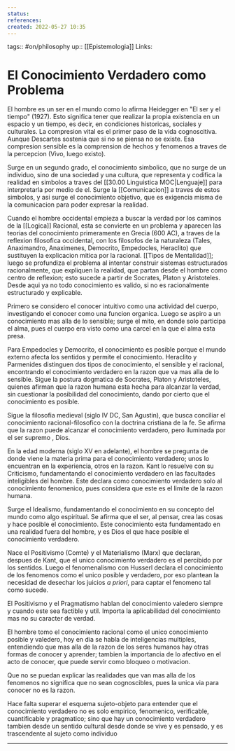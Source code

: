 ```yaml
---
status:
references:
created: 2022-05-27 10:35
---
```

tags:: #on/philosophy 
up:: [[Epistemologia]]
Links: 
# El Conocimiento Verdadero como Problema
El hombre es un ser en el mundo como lo afirma Heidegger en "El ser y el tiempo" (1927). Esto significa tener que realizar la propia existencia en un espacio y un tiempo, es decir, en condiciones historicas, sociales y culturales. La compresion vital es el primer paso de la vida cognoscitiva. Aunque Descartes sostenia que si no se piensa no se existe. Esa compresion sensible es la comprension de hechos y fenomenos a traves de la percepcion (Vivo, luego existo).

Surge en un segundo grado, el conocimiento simbolico, que no surge de un individuo, sino de una sociedad y una cultura, que representa y codifica la realidad en simbolos a traves del [[30.00 Linguistica MOC|Lenguaje]] para interpretarla por medio de el. Surge la [[Comunicacion]] a traves de estos simbolos, y asi surge el conocimiento objetivo, que es exigencia misma de la comunicacion para poder expresar la realidad.

Cuando el hombre occidental empieza a buscar la verdad por los caminos de la [[Logica]] Racional, esta se convierte en un problema y aparecen las teorias del conocimiento primeramente en Grecia (600 AC), a traves de la reflexion filosofica occidental, con los filosofos de la naturaleza (Tales, Anaximandro, Anaximenes, Democrito, Empedocles, Heraclito) que sustituyen la explicacion mitica por la racional. [[Tipos de Mentalidad]]; luego se profundiza el problema al intentar construir sistemas estructurados racionalmente, que expliquen la realidad, que partan desde el hombre como centro de reflexion; esto sucede a partir de Socrates, Platon y Aristoteles. Desde aqui ya no todo conocimiento es valido, si no es racionalmente estructurado y explicable.

Primero se considero el conocer intuitivo como una actividad del cuerpo, investigando el conocer como una funcion organica. Luego se aspiro a un conocimiento mas alla de lo sensible; surge el mito, en donde solo participa el alma, pues el cuerpo era visto como una carcel en la que el alma esta presa.

Para Empedocles y Democrito, el conocimiento es posible porque el mundo externo afecta los sentidos y permite el conocimiento. Heraclito y Parmenides distinguen dos tipos de conocimiento, el sensible y el racional, encontrando el conocimiento verdadero en la razon que va mas alla de lo sensible. Sigue la postura dogmatica de Socrates, Platon y Aristoteles, quienes afirman que la razon humana esta hecha para alcanzar la verdad, sin cuestionar la posibilidad del conocimiento, dando por cierto que el conocimiento es posible.

Sigue la filosofia medieval (siglo IV DC, San Agustin), que busca conciliar el conocimiento racional-filosofico con la doctrina cristiana de la fe. Se afirma que la razon puede alcanzar el conocimiento verdadero, pero iluminada por el ser supremo , Dios.

En la edad moderna (siglo XV en adelante), el hombre se pregunta de donde viene la materia prima para el conocimiento verdadero; unos lo encuentran en la experiencia, otros en la razon. Kant lo resuelve con su Criticismo, fundamentando el conocimiento verdadero en las facultades inteligibles del hombre. Este declara como conocimiento verdadero solo al conocimiento fenomenico, pues considera que este es el limite de la razon humana.

Surge el Idealismo, fundamentando el conocimiento en su concepto del mundo como algo espiritual. Se afirma que el ser, al pensar, crea las cosas y hace posible el conocimiento. Este conocimiento esta fundamentado en una realidad fuera del hombre, y es Dios el que hace posible el conocimiento verdadero.

Nace el Positivismo (Comte) y el Materialismo (Marx) que declaran, despues de Kant, que el unico conocimiento verdadero es el percibido por los sentidos. Luego el fenomenalismo con Husserl declara el conocimiento de los fenomenos como el unico posible y verdadero, por eso plantean la necesidad de desechar los juicios *a priori*, para captar el fenomeno tal como sucede.

El Positivismo y el Pragmatismo hablan del conocimiento valedero siempre y cuando este sea factible y util. Importa la aplicabilidad del conocimiento mas no su caracter de verdad.

El hombre tomo el conocimiento racional como el unico conocimiento posible y valedero, hoy en dia se habla de inteligencias multiples, entendiendo que mas alla de la razon de los seres humanos hay otras formas de conocer y aprender; tambien la importancia de lo afectivo en el acto de conocer, que puede servir como bloqueo o motivacion.

Que no se puedan explicar las realidades que van mas alla de los fenomenos no significa que no sean cognoscibles, pues la unica via para conocer no es la razon.

Hace falta superar el esquema sujeto-objeto para entender que el conocimiento verdadero no es solo empirico, fenomenico, verificable, cuantificable y pragmatico; sino que hay un conocimiento verdadero tambien desde un sentido cultural desde donde se vive y es pensado, y es trascendente al sujeto como individuo


___
